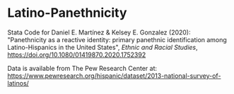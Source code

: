 # Latino-Panethnicity
Stata Code for Daniel E. Martínez & Kelsey E. Gonzalez (2020): "Panethnicity as a reactive identity: primary panethnic identification among Latino-Hispanics in the United States", _Ethnic and Racial Studies_, https://doi.org/10.1080/01419870.2020.1752392

Data is available from The Pew Research Center at: https://www.pewresearch.org/hispanic/dataset/2013-national-survey-of-latinos/
